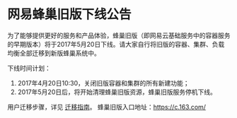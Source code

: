 # 网易蜂巢旧版下线公告

为了能够提供更好的服务和产品体验，蜂巢旧版（即网易云基础服务中的容器服务的早期版本）将于2017年5月20日下线。请大家自行将旧版的容器、集群、负载均衡全部迁移到新版蜂巢系统中。

下线时间计划：
1. 2017年4月20日10:30，关闭旧版容器和集群的所有新建功能；
2. 2017年5月20日后，将开始清理蜂巢旧版资源，蜂巢旧版服务停机下线。

用户迁移步骤，详见 [迁移指南](http://support.c.163.com/md.html#!计算服务/容器管理/使用指南/迁移指南.md)。
蜂巢旧版入口地址：https://c.163.com/
